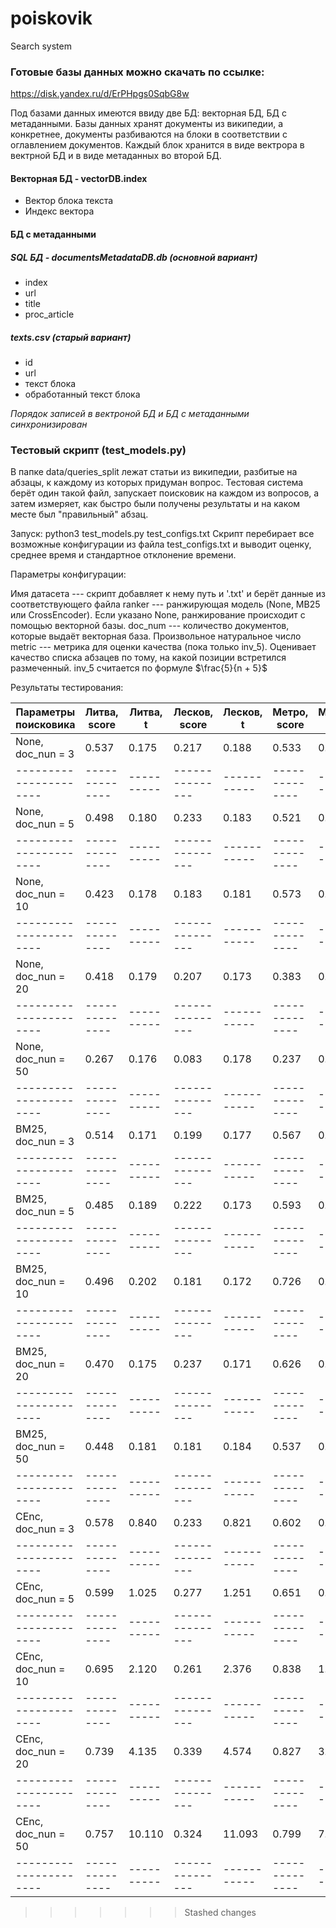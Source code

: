 # poiskovik
Search system

### Готовые базы данных можно скачать по ссылке: 
https://disk.yandex.ru/d/ErPHpgs0SqbG8w

Под базами данных имеются ввиду две БД: векторная БД, БД с метаданными.
Базы данных хранят документы из википедии, а конкретнее, документы разбиваются на блоки в соответствии с оглавлением документов.
Каждый блок хранится в виде вектрора в вектрной БД и в виде метаданных во второй БД.


#### Векторная БД - vectorDB.index
- Вектор блока текста
- Индекс вектора

#### БД с метаданными 

##### SQL БД - documentsMetadataDB.db (основной вариант)
- index
- url
- title
- proc_article

##### texts.csv (старый вариант)
- id
- url
- текст блока
- обработанный текст блока

*Порядок записей в вектроной БД и БД с метаданными синхронизирован*

### Тестовый скрипт (test_models.py)

В папке data/queries_split лежат статьи из википедии, разбитые на абзацы, к каждому из которых придуман вопрос. Тестовая система берёт один такой файл, запускает поисковик на каждом из вопросов, а затем измеряет, как быстро были получены результаты и на каком месте был "правильный" абзац.

Запуск: python3 test_models.py test_configs.txt
Скрипт перебирает все возможные конфигурации из файла test_configs.txt и выводит оценку, среднее время и стандартное отклонение времени.

Параметры конфигурации:

Имя датасета --- скрипт добавляет к нему путь и '.txt' и берёт данные из соответствующего файла
ranker --- ранжирующая модель (None, MB25 или CrossEncoder). Если указано None, ранжирование происходит с помощью векторной базы.
doc_num --- количество документов, которые выдаёт векторная база. Произвольное натуральное число
metric --- метрика для оценки качества (пока только inv_5). Оценивает качество списка абзацев по тому, на какой позиции встретился размеченный. inv_5 считается по формуле $\frac{5}{n + 5}$

Результаты тестирования:

| Параметры поисковика | Литва, score | Литва, t | Лесков, score | Лесков, t | Метро, score | Метро, t| Перестройка, score | Перестройка, t |
|----------------------|--------------|----------|---------------|-----------|--------------|---------|--------------------|----------------|
|  None, doc_nun = 3   |    0.537     |  0.175   |     0.217     |   0.188   |    0.533     |  0.174  |                    |                |
|----------------------|--------------|----------|---------------|-----------|--------------|---------|--------------------|----------------|
|  None, doc_nun = 5   |    0.498     |  0.180   |     0.233     |   0.183   |    0.521     |  0.170  |                    |                |
|----------------------|--------------|----------|---------------|-----------|--------------|---------|--------------------|----------------|
|  None, doc_nun = 10  |    0.423     |  0.178   |     0.183     |   0.181   |    0.573     |  0.179  |                    |                |
|----------------------|--------------|----------|---------------|-----------|--------------|---------|--------------------|----------------|
|  None, doc_nun = 20  |    0.418     |  0.179   |     0.207     |   0.173   |    0.383     |  0.177  |                    |                |
|----------------------|--------------|----------|---------------|-----------|--------------|---------|--------------------|----------------|
|  None, doc_nun = 50  |    0.267     |  0.176   |     0.083     |   0.178   |    0.237     |  0.178  |                    |                |
|----------------------|--------------|----------|---------------|-----------|--------------|---------|--------------------|----------------|
|  BM25, doc_nun = 3   |    0.514     |  0.171   |     0.199     |   0.177   |    0.567     |  0.178  |                    |                |
|----------------------|--------------|----------|---------------|-----------|--------------|---------|--------------------|----------------|
|  BM25, doc_nun = 5   |    0.485     |  0.189   |     0.222     |   0.173   |    0.593     |  0.179  |                    |                |
|----------------------|--------------|----------|---------------|-----------|--------------|---------|--------------------|----------------|
|  BM25, doc_nun = 10  |    0.496     |  0.202   |     0.181     |   0.172   |    0.726     |  0.177  |                    |                |
|----------------------|--------------|----------|---------------|-----------|--------------|---------|--------------------|----------------|
|  BM25, doc_nun = 20  |    0.470     |  0.175   |     0.237     |   0.171   |    0.626     |  0.179  |                    |                |
|----------------------|--------------|----------|---------------|-----------|--------------|---------|--------------------|----------------|
|  BM25, doc_nun = 50  |    0.448     |  0.181   |     0.181     |   0.184   |    0.537     |  0.173  |                    |                |
|----------------------|--------------|----------|---------------|-----------|--------------|---------|--------------------|----------------|
|  CEnc, doc_nun = 3   |    0.578     |  0.840   |     0.233     |   0.821   |    0.602     |  0.573  |                    |                |
|----------------------|--------------|----------|---------------|-----------|--------------|---------|--------------------|----------------|
|  CEnc, doc_nun = 5   |    0.599     |  1.025   |     0.277     |   1.251   |    0.651     |  0.900  |                    |                |
|----------------------|--------------|----------|---------------|-----------|--------------|---------|--------------------|----------------|
|  CEnc, doc_nun = 10  |    0.695     |  2.120   |     0.261     |   2.376   |    0.838     |  1.736  |                    |                |
|----------------------|--------------|----------|---------------|-----------|--------------|---------|--------------------|----------------|
|  CEnc, doc_nun = 20  |    0.739     |  4.135   |     0.339     |   4.574   |    0.827     |  3.683  |                    |                |
|----------------------|--------------|----------|---------------|-----------|--------------|---------|--------------------|----------------|
|  CEnc, doc_nun = 50  |    0.757     |  10.110  |     0.324     |   11.093  |    0.799     |  7.662  |                    |                |
|----------------------|--------------|----------|---------------|-----------|--------------|---------|--------------------|----------------|
>>>>>>> Stashed changes
